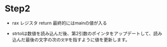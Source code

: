 # Step2
- rax レジスタ return 最終的にはmainの値が入る

- strtolは数値を読み込んだ後、第2引数のポインタをアップデートして、読み込んだ最後の文字の次の`文字`を指すように値を更新します。
